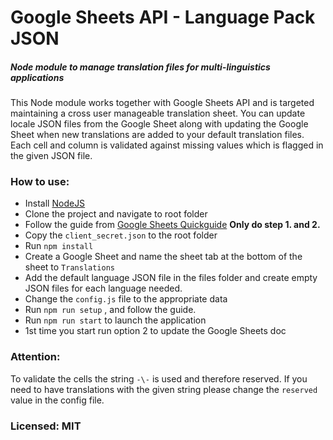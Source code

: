 # Google Sheets API - Language Pack JSON
##### Node module to manage translation files for multi-linguistics applications

This Node module works together with Google Sheets API and is targeted maintaining a cross user manageable translation sheet. You can update locale JSON files from the Google Sheet along with updating the Google Sheet when new translations are added to your default translation files. Each cell and column is validated against missing values which is flagged in the given JSON file.

### How to use:

- Install [NodeJS](https://nodejs.org/en/)
- Clone the project and navigate to root folder
- Follow the guide from [Google Sheets Quickguide](https://developers.google.com/sheets/api/quickstart/nodejs) **Only do step 1. and 2.**
- Copy the ```client_secret.json``` to the root folder
- Run ```npm install```
- Create a Google Sheet and name the sheet tab at the bottom of the sheet to ```Translations```
- Add the default language JSON file in the files folder and create empty JSON files for each language needed.
- Change the ```config.js``` file to the appropriate data
- Run ```npm run setup``` , and follow the guide.
- Run ```npm run start``` to launch the application
- 1st time you start run option 2 to update the Google Sheets doc



### Attention:

To validate the cells the string ```-\-``` is used and therefore reserved. If you need to have translations with the given string please change the ```reserved``` value in the config file.



### Licensed: MIT